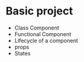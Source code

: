 <h1>Basic project</h1>

- Class Component
- Functional Component
- Lifecycle of a component
- props
- States
